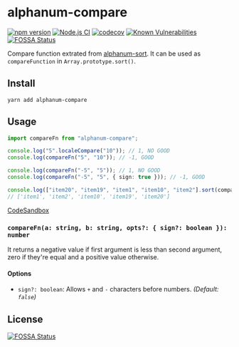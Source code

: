 # alphanum-compare

[![npm version](https://badge.fury.io/js/alphanum-compare.svg)](https://badge.fury.io/js/alphanum-compare)
[![Node.js CI](https://github.com/tsekityam/alphanum-compare/actions/workflows/test.yml/badge.svg)](https://github.com/tsekityam/alphanum-compare/actions/workflows/test.yml)
[![codecov](https://codecov.io/gh/tsekityam/alphanum-compare/branch/main/graph/badge.svg?token=DHFqZcVnZR)](https://codecov.io/gh/tsekityam/alphanum-compare)
[![Known Vulnerabilities](https://snyk.io/test/github/tsekityam/alphanum-compare/badge.svg)](https://snyk.io/test/github/tsekityam/alphanum-compare)
[![FOSSA Status](https://app.fossa.com/api/projects/git%2Bgithub.com%2Ftsekityam%2Falphanum-compare.svg?type=shield)](https://app.fossa.com/projects/git%2Bgithub.com%2Ftsekityam%2Falphanum-compare?ref=badge_shield)

Compare function extrated from [alphanum-sort](https://github.com/trysound/alphanum-sort). It can be used as `compareFunction` in `Array.prototype.sort()`.

## Install

`yarn add alphanum-compare`

## Usage

```ts
import compareFn from "alphanum-compare";

console.log("5".localeCompare("10")); // 1, NO GOOD
console.log(compareFn("5", "10")); // -1, GOOD

console.log(compareFn("-5", "5")); // 1, NO GOOD
console.log(compareFn("-5", "5", { sign: true })); // -1, GOOD

console.log(["item20", "item19", "item1", "item10", "item2"].sort(compareFn));
// ['item1', 'item2', 'item10', 'item19', 'item20']
```

[CodeSandbox](https://codesandbox.io/s/alphanum-compare-demo-bfhln)

### `compareFn(a: string, b: string, opts?: { sign?: boolean }): number`

It returns a negative value if first argument is less than second argument, zero if they're equal and a positive value otherwise.

#### Options

- `sign?: boolean`: Allows `+` and `-` characters before numbers. _(Default: `false`)_

## License

[![FOSSA Status](https://app.fossa.com/api/projects/git%2Bgithub.com%2Ftsekityam%2Falphanum-compare.svg?type=large)](https://app.fossa.com/projects/git%2Bgithub.com%2Ftsekityam%2Falphanum-compare?ref=badge_large)